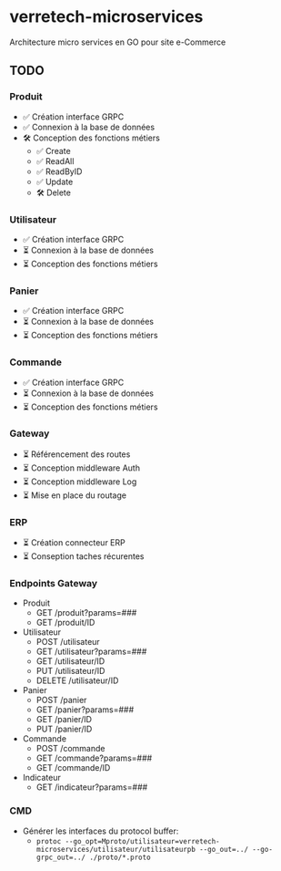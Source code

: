 # verretech-microservices
Architecture micro services en GO pour site e-Commerce

## TODO
### Produit
* ✅ Création interface GRPC
* ✅ Connexion à la base de données
* 🛠 Conception des fonctions métiers
  * ✅ Create
  * ✅ ReadAll
  * ✅ ReadByID
  * ✅ Update
  * 🛠 Delete
### Utilisateur
* ✅ Création interface GRPC
* ⏳ Connexion à la base de données
* ⏳ Conception des fonctions métiers
### Panier
* ✅ Création interface GRPC
* ⏳ Connexion à la base de données
* ⏳ Conception des fonctions métiers
### Commande
* ✅ Création interface GRPC
* ⏳ Connexion à la base de données
* ⏳ Conception des fonctions métiers
### Gateway
* ⏳ Référencement des routes
* ⏳ Conception middleware Auth
* ⏳ Conception middleware Log
* ⏳ Mise en place du routage
### ERP
* ⏳ Création connecteur ERP
* ⏳ Conseption taches récurentes

### Endpoints Gateway
* Produit
  * GET /produit?params=###
  * GET /produit/ID
* Utilisateur
  * POST /utilisateur
  * GET /utilisateur?params=###
  * GET /utilisateur/ID
  * PUT /utilisateur/ID
  * DELETE /utilisateur/ID
* Panier
  * POST /panier
  * GET /panier?params=###
  * GET /panier/ID
  * PUT /panier/ID
* Commande
  * POST /commande
  * GET /commande?params=###
  * GET /commande/ID
* Indicateur
  * GET /indicateur?params=###

### CMD
* Générer les interfaces du protocol buffer:
  * ```protoc --go_opt=Mproto/utilisateur=verretech-microservices/utilisateur/utilisateurpb --go_out=../ --go-grpc_out=../ ./proto/*.proto```